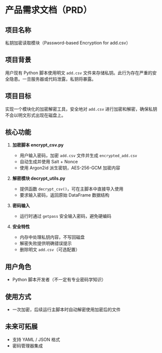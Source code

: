 # 产品需求文档（PRD）

## 项目名称
私钥加密读取模块（Password-based Encryption for add.csv）

## 项目背景
用户现有 Python 脚本使用明文 `add.csv` 文件来存储私钥。此行为存在严重的安全隐患。一旦服务器或代码泄露，私钥将暴露。

## 项目目标
实现一个模块化的加密解密工具，安全地对 `add.csv` 进行加密和解密，确保私钥不会以明文形式出现在磁盘上。

## 核心功能
1. **加密脚本 encrypt_csv.py**
   - 用户输入密码，加密 `add.csv` 文件并生成 `encrypted_add.csv`
   - 自动生成并使用 Salt + Nonce
   - 使用 Argon2id 派生密钥，AES-256-GCM 加密内容

2. **解密模块 decrypt_utils.py**
   - 提供函数 `decrypt_csv()`，可在主脚本中直接导入使用
   - 要求输入密码，返回原始 DataFrame 数据结构

3. **密码输入**
   - 运行时通过 `getpass` 安全输入密码，避免硬编码

4. **安全特性**
   - 内存中处理私钥内容，不写回磁盘
   - 解密失败提供明确错误提示
   - 删除明文 `add.csv`（可选配置）

## 用户角色
- Python 脚本开发者（不一定有专业密码学知识）

## 使用方式
- 一次加密，后续运行主脚本时自动解密使用加密后的文件

## 未来可拓展
- 支持 YAML / JSON 格式
- 密码管理器集成

